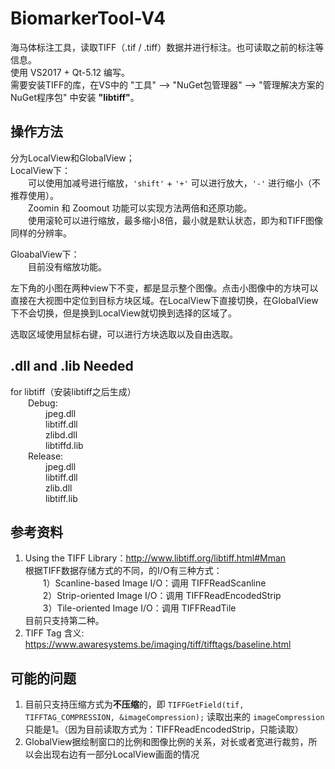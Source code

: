 # BiomarkerTool-V4
海马体标注工具，读取TIFF（.tif / .tiff）数据并进行标注。也可读取之前的标注等信息。\
使用 VS2017 + Qt-5.12 编写。\
需要安装TIFF的库，在VS中的 "工具" --> "NuGet包管理器" --> "管理解决方案的NuGet程序包" 中安装 **"libtiff"**。

## 操作方法
分为LocalView和GlobalView；\
LocalView下：\
&emsp;&emsp;可以使用加减号进行缩放，`'shift'` + `'+'` 可以进行放大，`'-'` 进行缩小（不推荐使用）。\
&emsp;&emsp;Zoomin 和 Zoomout 功能可以实现方法两倍和还原功能。\
&emsp;&emsp;使用滚轮可以进行缩放，最多缩小8倍，最小就是默认状态，即为和TIFF图像同样的分辨率。

GloabalView下：\
&emsp;&emsp;目前没有缩放功能。

左下角的小图在两种view下不变，都是显示整个图像。点击小图像中的方块可以直接在大视图中定位到目标方块区域。在LocalView下直接切换，在GlobalView下不会切换，但是换到LocalView就切换到选择的区域了。

选取区域使用鼠标右键，可以进行方块选取以及自由选取。

## .dll and .lib Needed
for libtiff（安装libtiff之后生成）\
&emsp;&emsp;Debug:\
&emsp;&emsp;&emsp;&emsp;jpeg.dll\
&emsp;&emsp;&emsp;&emsp;libtiff.dll\
&emsp;&emsp;&emsp;&emsp;zlibd.dll\
&emsp;&emsp;&emsp;&emsp;libtiffd.lib\
&emsp;&emsp;Release:\
&emsp;&emsp;&emsp;&emsp;jpeg.dll\
&emsp;&emsp;&emsp;&emsp;libtiff.dll\
&emsp;&emsp;&emsp;&emsp;zlib.dll\
&emsp;&emsp;&emsp;&emsp;libtiff.lib

## 参考资料
1. Using the TIFF Library：http://www.libtiff.org/libtiff.html#Mman \
根据TIFF数据存储方式的不同，的I/O有三种方式：\
&emsp;&emsp;1）Scanline-based Image I/O：调用 TIFFReadScanline\
&emsp;&emsp;2）Strip-oriented Image I/O：调用 TIFFReadEncodedStrip\
&emsp;&emsp;3）Tile-oriented Image I/O：调用 TIFFReadTile\
目前只支持第二种。
2. TIFF Tag 含义: https://www.awaresystems.be/imaging/tiff/tifftags/baseline.html

## 可能的问题
1. 目前只支持压缩方式为**不压缩**的，即 `TIFFGetField(tif, TIFFTAG_COMPRESSION, &imageCompression);` 读取出来的 `imageCompression` 只能是1。（因为目前读取方式为：TIFFReadEncodedStrip，只能读取）
2. GlobalView据绘制窗口的比例和图像比例的关系，对长或者宽进行裁剪，所以会出现右边有一部分LocalView画面的情况
